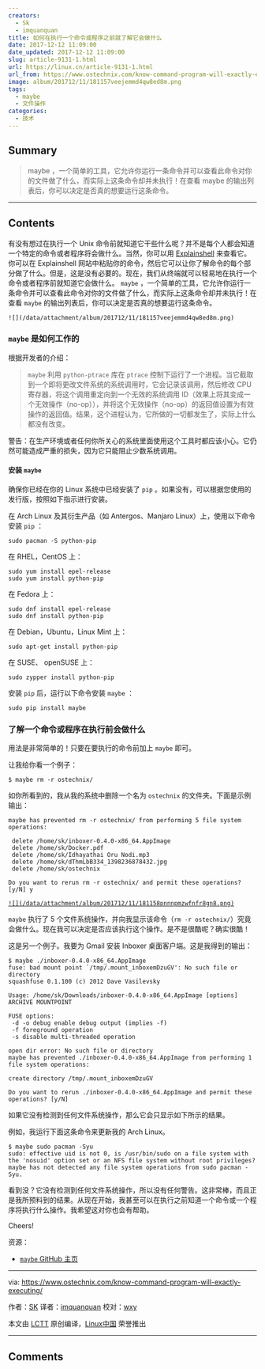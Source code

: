 ```yaml
---
creators:
  - Sk
  - imquanquan
title: 如何在执行一个命令或程序之前就了解它会做什么
date: 2017-12-12 11:09:00
date_updated: 2017-12-12 11:09:00
slug: article-9131-1.html
url: https://linux.cn/article-9131-1.html
url_from: https://www.ostechnix.com/know-command-program-will-exactly-executing/
image: album/201712/11/181157veejemmd4qw8ed8m.png
tags:
  - maybe
  - 文件操作
categories:
  - 技术
---
```


## Summary

> maybe ，一个简单的工具，它允许你运行一条命令并可以查看此命令对你的文件做了什么，而实际上这条命令却并未执行！在查看 maybe 的输出列表后，你可以决定是否真的想要运行这条命令。

***

<!-- more -->

## Contents

有没有想过在执行一个 Unix 命令前就知道它干些什么呢？并不是每个人都会知道一个特定的命令或者程序将会做什么。当然，你可以用 [Explainshell](https://www.ostechnix.com/explainshell-find-part-linux-command/) 来查看它。你可以在 Explainshell 网站中粘贴你的命令，然后它可以让你了解命令的每个部分做了什么。但是，这是没有必要的。现在，我们从终端就可以轻易地在执行一个命令或者程序前就知道它会做什么。 `maybe` ，一个简单的工具，它允许你运行一条命令并可以查看此命令对你的文件做了什么，而实际上这条命令却并未执行！在查看 `maybe` 的输出列表后，你可以决定是否真的想要运行这条命令。

`![](/data/attachment/album/201712/11/181157veejemmd4qw8ed8m.png)`

### `maybe` 是如何工作的

根据开发者的介绍：

> 
> `maybe` 利用 `python-ptrace` 库在 `ptrace` 控制下运行了一个进程。当它截取到一个即将更改文件系统的系统调用时，它会记录该调用，然后修改 CPU 寄存器，将这个调用重定向到一个无效的系统调用 ID（效果上将其变成一个无效操作（no-op）），并将这个无效操作（no-op）的返回值设置为有效操作的返回值。结果，这个进程认为，它所做的一切都发生了，实际上什么都没有改变。
> 
> 
> 

警告：在生产环境或者任何你所关心的系统里面使用这个工具时都应该小心。它仍然可能造成严重的损失，因为它只能阻止少数系统调用。

#### 安装 `maybe`

确保你已经在你的 Linux 系统中已经安装了 `pip` 。如果没有，可以根据您使用的发行版，按照如下指示进行安装。

在 Arch Linux 及其衍生产品（如 Antergos、Manjaro Linux）上，使用以下命令安装 `pip` ：

```shell
sudo pacman -S python-pip
```

在 RHEL，CentOS 上：

```shell
sudo yum install epel-release
sudo yum install python-pip
```

在 Fedora 上：

```shell
sudo dnf install epel-release
sudo dnf install python-pip
```

在 Debian，Ubuntu，Linux Mint 上：

```shell
sudo apt-get install python-pip
```

在 SUSE、 openSUSE 上：

```shell
sudo zypper install python-pip
```

安装 `pip` 后，运行以下命令安装 `maybe` ：

```shell
sudo pip install maybe
```

### 了解一个命令或程序在执行前会做什么

用法是非常简单的！只要在要执行的命令前加上 `maybe` 即可。

让我给你看一个例子：

```shell
$ maybe rm -r ostechnix/
```

如你所看到的，我从我的系统中删除一个名为 `ostechnix` 的文件夹。下面是示例输出：

```shell
maybe has prevented rm -r ostechnix/ from performing 5 file system operations:

 delete /home/sk/inboxer-0.4.0-x86_64.AppImage
 delete /home/sk/Docker.pdf
 delete /home/sk/Idhayathai Oru Nodi.mp3
 delete /home/sk/dThmLbB334_1398236878432.jpg
 delete /home/sk/ostechnix

Do you want to rerun rm -r ostechnix/ and permit these operations? [y/N] y
```

[`![](/data/attachment/album/201712/11/181158pnnnpmzwfnfr8gn8.png)`](http://www.ostechnix.com/wp-content/uploads/2017/12/maybe-1.png)

`maybe` 执行了 5 个文件系统操作，并向我显示该命令（`rm -r ostechnix/`）究竟会做什么。现在我可以决定是否应该执行这个操作。是不是很酷呢？确实很酷！

这是另一个例子。我要为 Gmail 安装 Inboxer 桌面客户端。这是我得到的输出：

```shell
$ maybe ./inboxer-0.4.0-x86_64.AppImage 
fuse: bad mount point `/tmp/.mount_inboxemDzuGV': No such file or directory
squashfuse 0.1.100 (c) 2012 Dave Vasilevsky

Usage: /home/sk/Downloads/inboxer-0.4.0-x86_64.AppImage [options] ARCHIVE MOUNTPOINT

FUSE options:
 -d -o debug enable debug output (implies -f)
 -f foreground operation
 -s disable multi-threaded operation

open dir error: No such file or directory
maybe has prevented ./inboxer-0.4.0-x86_64.AppImage from performing 1 file system operations:

create directory /tmp/.mount_inboxemDzuGV

Do you want to rerun ./inboxer-0.4.0-x86_64.AppImage and permit these operations? [y/N]
```

如果它没有检测到任何文件系统操作，那么它会只显示如下所示的结果。

例如，我运行下面这条命令来更新我的 Arch Linux。

```shell
$ maybe sudo pacman -Syu
sudo: effective uid is not 0, is /usr/bin/sudo on a file system with the 'nosuid' option set or an NFS file system without root privileges?
maybe has not detected any file system operations from sudo pacman -Syu.
```

看到没？它没有检测到任何文件系统操作，所以没有任何警告。这非常棒，而且正是我所预料到的结果。从现在开始，我甚至可以在执行之前知道一个命令或一个程序将执行什么操作。我希望这对你也会有帮助。

Cheers!

资源：

* [`maybe` GitHub 主页](https://github.com/p-e-w/maybe)

---

via: <https://www.ostechnix.com/know-command-program-will-exactly-executing/>

作者：[SK](https://www.ostechnix.com/author/sk/) 译者：[imquanquan](https://github.com/imquanquan) 校对：[wxy](https://github.com/wxy)

本文由 [LCTT](https://github.com/LCTT/TranslateProject) 原创编译，[Linux中国](https://linux.cn/) 荣誉推出

***

## Comments
